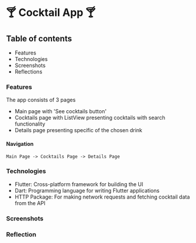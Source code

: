 # 🍸 Cocktail App 🍸
## Table of contents
* Features
* Technologies
* Screenshots
* Reflections

### Features
The app consists of 3 pages
* Main page with 'See cocktails button'
* Cocktails page with ListView presenting cocktails with search functionality
* Details page presenting specific of the chosen drink
  
#### Navigation
    Main Page -> Cocktails Page -> Details Page

### Technologies
* Flutter: Cross-platform framework for building the UI
* Dart: Programming language for writing Flutter applications
* HTTP Package: For making network requests and fetching cocktail data from the API

### Screenshots

### Reflection
